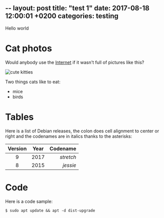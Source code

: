 --
layout: post
title:  "test 1"
date:   2017-08-18 12:00:01 +0200
categories: testing
---

Hello world

# Cat photos

Would anybody use the [Internet](https://en.m.wikipedia.org/wiki/Internet)
if it wasn't full of pictures like this?

![cute kitties](http://dpocock.github.io/images/cats-in-basket.jpg)

Two things cats like to eat:

 * mice
 * birds

# Tables

Here is a list of Debian releases, the colon does cell alignment to center
or right and the codenames are in italics thanks to the asterisks:

|Version|Year|Codename|
|:---:|---|---:|
|9|2017|*stretch*|
|8|2015|*jessie*|

# Code

Here is a code sample:

```
$ sudo apt update && apt -d dist-upgrade
```


